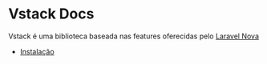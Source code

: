 # Vstack Docs 

Vstack é uma biblioteca baseada nas features oferecidas pelo [Laravel Nova](https://nova.laravel.com/docs/)

- [Instalação](docs/INSTALATION.md)